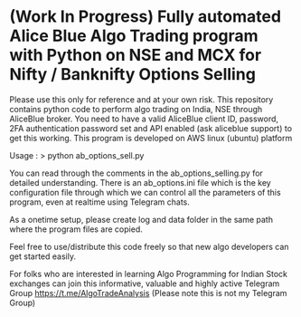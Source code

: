 # (Work In Progress) Fully automated Alice Blue Algo Trading program with Python on NSE and MCX for Nifty / Banknifty Options Selling
Please use this only for reference and at your own risk. This repository contains python code to perform algo trading on India, NSE through AliceBlue broker. 
You need to have a valid AliceBlue client ID, password, 2FA authentication password set and API enabled (ask aliceblue support) to get this working.
This program is developed on AWS linux (ubuntu) platform

Usage : > python ab_options_sell.py

You can read through the comments in the ab_options_selling.py for detailed understanding. There is an ab_options.ini file which is the key configuration file through which we can control all the parameters of this program, even at realtime using Telegram chats. 

As a onetime setup, please create log and data folder in the same path where the program files are copied.

Feel free to use/distribute this code freely so that new algo developers can get started easily.  

For folks who are interested in learning Algo Programming for Indian Stock exchanges can join this informative, valuable and highly active Telegram Group
https://t.me/AlgoTradeAnalysis
(Please note this is not my Telegram Group)
